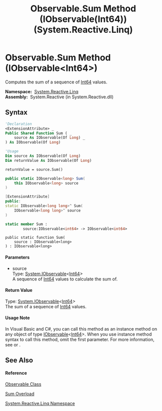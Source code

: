 ﻿---
title: Observable.Sum Method (IObservable(Int64)) (System.Reactive.Linq)
TOCTitle: Sum Method (IObservable(Int64))
ms:assetid: M:System.Reactive.Linq.Observable.Sum(System.IObservable{System.Int64})
ms:mtpsurl: https://msdn.microsoft.com/en-us/library/system.reactive.linq.observable.sum(v=VS.103)
ms:contentKeyID: 36069732
ms.date: 06/28/2011
mtps_version: v=VS.103
dev_langs:
- vb
- csharp
- c++
- fsharp
- jscript
---

# Observable.Sum Method (IObservable\<Int64\>)

Computes the sum of a sequence of [Int64](https://msdn.microsoft.com/en-us/library/6yy583ek) values.

**Namespace:**  [System.Reactive.Linq](hh211929\(v=vs.103\).md)  
**Assembly:**  System.Reactive (in System.Reactive.dll)

## Syntax

``` vb
'Declaration
<ExtensionAttribute> _
Public Shared Function Sum ( _
    source As IObservable(Of Long) _
) As IObservable(Of Long)
```

``` vb
'Usage
Dim source As IObservable(Of Long)
Dim returnValue As IObservable(Of Long)

returnValue = source.Sum()
```

``` csharp
public static IObservable<long> Sum(
    this IObservable<long> source
)
```

``` c++
[ExtensionAttribute]
public:
static IObservable<long long>^ Sum(
    IObservable<long long>^ source
)
```

``` fsharp
static member Sum : 
        source:IObservable<int64> -> IObservable<int64> 
```

``` jscript
public static function Sum(
    source : IObservable<long>
) : IObservable<long>
```

#### Parameters

  - source  
    Type: [System.IObservable](https://msdn.microsoft.com/en-us/library/Dd990377)\<[Int64](https://msdn.microsoft.com/en-us/library/6yy583ek)\>  
    A sequence of [Int64](https://msdn.microsoft.com/en-us/library/6yy583ek) values to calculate the sum of.  

#### Return Value

Type: [System.IObservable](https://msdn.microsoft.com/en-us/library/Dd990377)\<[Int64](https://msdn.microsoft.com/en-us/library/6yy583ek)\>  
The sum of a sequence of [Int64](https://msdn.microsoft.com/en-us/library/6yy583ek) values.  

#### Usage Note

In Visual Basic and C\#, you can call this method as an instance method on any object of type [IObservable](https://msdn.microsoft.com/en-us/library/Dd990377)\<[Int64](https://msdn.microsoft.com/en-us/library/6yy583ek)\>. When you use instance method syntax to call this method, omit the first parameter. For more information, see [](https://msdn.microsoft.com/en-us/library/Bb384936) or [](https://msdn.microsoft.com/en-us/library/Bb383977).

## See Also

#### Reference

[Observable Class](hh244252\(v=vs.103\).md)

[Sum Overload](hh211994\(v=vs.103\).md)

[System.Reactive.Linq Namespace](hh211929\(v=vs.103\).md)


